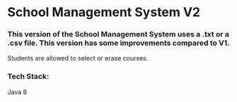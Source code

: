 # School Management System V2
### This version of the School Management System uses a .txt or a .csv file. This version has some improvements compared to V1.
Students are allowed to select or erase courses.
### Tech Stack:
Java 8
